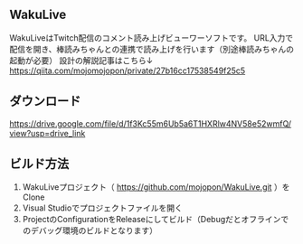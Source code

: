 ## WakuLive
WakuLiveはTwitch配信のコメント読み上げビューワーソフトです。
URL入力で配信を開き、棒読みちゃんとの連携で読み上げを行います（別途棒読みちゃんの起動が必要）
設計の解説記事はこちら↓
https://qiita.com/mojomojopon/private/27b16cc17538549f25c5

## ダウンロード
https://drive.google.com/file/d/1f3Kc55m6Ub5a6T1HXRlw4NV58e52wmfQ/view?usp=drive_link

## ビルド方法
1. WakuLiveプロジェクト（ https://github.com/mojopon/WakuLive.git ）をClone
2. Visual Studioでプロジェクトファイルを開く
3. ProjectのConfigurationをReleaseにしてビルド（Debugだとオフラインでのデバッグ環境のビルドとなります）
